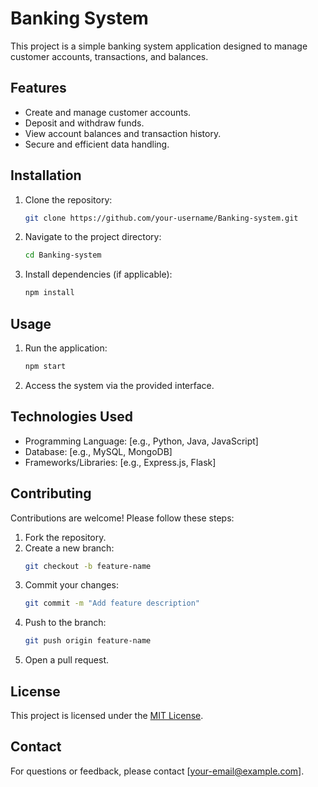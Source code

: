 # Banking System

This project is a simple banking system application designed to manage customer accounts, transactions, and balances.

## Features

- Create and manage customer accounts.
- Deposit and withdraw funds.
- View account balances and transaction history.
- Secure and efficient data handling.

## Installation

1. Clone the repository:
    ```bash
    git clone https://github.com/your-username/Banking-system.git
    ```
2. Navigate to the project directory:
    ```bash
    cd Banking-system
    ```
3. Install dependencies (if applicable):
    ```bash
    npm install
    ```

## Usage

1. Run the application:
    ```bash
    npm start
    ```
2. Access the system via the provided interface.

## Technologies Used

- Programming Language: [e.g., Python, Java, JavaScript]
- Database: [e.g., MySQL, MongoDB]
- Frameworks/Libraries: [e.g., Express.js, Flask]

## Contributing

Contributions are welcome! Please follow these steps:

1. Fork the repository.
2. Create a new branch:
    ```bash
    git checkout -b feature-name
    ```
3. Commit your changes:
    ```bash
    git commit -m "Add feature description"
    ```
4. Push to the branch:
    ```bash
    git push origin feature-name
    ```
5. Open a pull request.

## License

This project is licensed under the [MIT License](LICENSE).

## Contact

For questions or feedback, please contact [your-email@example.com].